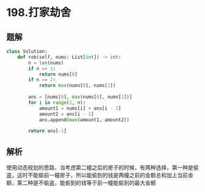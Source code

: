 # 198.打家劫舍

## 题解

```python
class Solution:
    def rob(self, nums: List[int]) -> int:
        n = len(nums)
        if n == 1:
            return nums[0]
        if n == 2:
            return max(nums[0], nums[1])
        
        ans = [nums[0], max(nums[0], nums[1])]
        for i in range(2, n):
            amount1 = nums[i] + ans[i - 2]
            amount2 = ans[i - 1]
            ans.append(max(amount1, amount2))
        
        return ans[-1]
```

## 解析

使用动态规划的思路，当考虑第二幢之后的房子的时候，有两种选择，第一种是偷盗，这时不能偷前一幢房子，所以能偷到的钱是两幢之前的金额总和加上当前金额，第二种是不偷盗，能偷到的钱等于前一幢能偷到的最大金额
